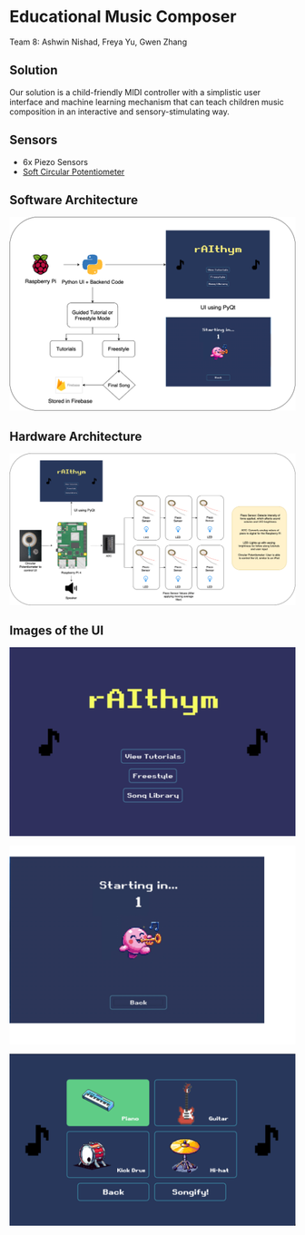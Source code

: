 # Educational Music Composer

Team 8: Ashwin Nishad, Freya Yu, Gwen Zhang

## Solution
Our solution is a child-friendly MIDI controller with a simplistic user interface and machine learning mechanism that can teach children music composition in an interactive and sensory-stimulating way.

## Sensors
- 6x Piezo Sensors
- [Soft Circular Potentiometer](https://www.adafruit.com/product/1069)


## Software Architecture
![Software Architecture](software_architecture.png)


## Hardware Architecture
![Hardware Architecture](Hardware_Architecture.png)

## Images of the UI
![Start Screen](start_screen.jpeg)

![Tutorial](starting_in.png)

![Instruments](instruments.png)
